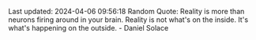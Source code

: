 Last updated: 2024-04-06 09:56:18
Random Quote: Reality is more than neurons firing around in your brain. Reality is not what's on the inside. It's what's happening on the outside. - Daniel Solace